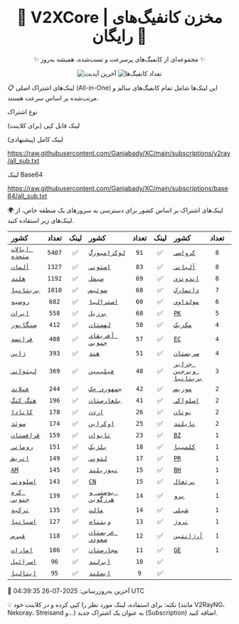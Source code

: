 <div align="center">
<h1 style="font-size: 2.5em; font-weight: bold;">🚀 V2XCore | مخزن کانفیگ‌های رایگان 🚀</h1>
<p>✨ مجموعه‌ای از کانفیگ‌های پرسرعت و تست‌شده، همیشه به‌روز ✨</p>

<p>
<img src="https://img.shields.io/badge/Updated-2025-07-26 04:39:35 UTC-blue?style=for-the-badge&logo=github" alt="آخرین آپدیت">
<img src="https://img.shields.io/badge/Configs-27014-green?style=for-the-badge&logo=serverless" alt="تعداد کانفیگ‌ها">
</p>
</div>

📋 لینک‌های اشتراک اصلی (All-in-One)
این لینک‌ها شامل تمام کانفیگ‌های سالم و مرتب‌شده بر اساس سرعت هستند.

نوع اشتراک

لینک قابل کپی (برای کلاینت)

لینک کامل (پیشنهادی)

https://raw.githubusercontent.com/Ganjabady/XC/main/subscriptions/v2ray/all_sub.txt

لینک Base64

https://raw.githubusercontent.com/Ganjabady/XC/main/subscriptions/base64/all_sub.txt

🌍 لینک‌های اشتراک بر اساس کشور
برای دسترسی به سرورهای یک منطقه خاص، از لینک‌های زیر استفاده کنید.

| کشور | تعداد | لینک | کشور | تعداد | لینک | کشور | تعداد | لینک |
| :--- | :---: | :---: | :--- | :---: | :---: | :--- | :---: | :---: |
| [`ایالات متحده`](https://raw.githubusercontent.com/Ganjabady/XC/main/subscriptions/regions/US.txt) | `5407` | ✅ | [`لوکزامبورگ`](https://raw.githubusercontent.com/Ganjabady/XC/main/subscriptions/regions/LU.txt) | `91` | ✅ | [`کرواسی`](https://raw.githubusercontent.com/Ganjabady/XC/main/subscriptions/regions/HR.txt) | `8` | ✅ |
| [`آلمان`](https://raw.githubusercontent.com/Ganjabady/XC/main/subscriptions/regions/DE.txt) | `1327` | ✅ | [`استونی`](https://raw.githubusercontent.com/Ganjabady/XC/main/subscriptions/regions/EE.txt) | `83` | ✅ | [`آلبانی`](https://raw.githubusercontent.com/Ganjabady/XC/main/subscriptions/regions/AL.txt) | `8` | ✅ |
| [`هلند`](https://raw.githubusercontent.com/Ganjabady/XC/main/subscriptions/regions/NL.txt) | `1192` | ✅ | [`سیشل`](https://raw.githubusercontent.com/Ganjabady/XC/main/subscriptions/regions/SC.txt) | `69` | ✅ | [`اندونزی`](https://raw.githubusercontent.com/Ganjabady/XC/main/subscriptions/regions/ID.txt) | `8` | ✅ |
| [`بریتانیا`](https://raw.githubusercontent.com/Ganjabady/XC/main/subscriptions/regions/GB.txt) | `1010` | ✅ | [`سوئیس`](https://raw.githubusercontent.com/Ganjabady/XC/main/subscriptions/regions/CH.txt) | `68` | ✅ | [`دانمارک`](https://raw.githubusercontent.com/Ganjabady/XC/main/subscriptions/regions/DK.txt) | `7` | ✅ |
| [`روسیه`](https://raw.githubusercontent.com/Ganjabady/XC/main/subscriptions/regions/RU.txt) | `682` | ✅ | [`استرالیا`](https://raw.githubusercontent.com/Ganjabady/XC/main/subscriptions/regions/AU.txt) | `60` | ✅ | [`مولداوی`](https://raw.githubusercontent.com/Ganjabady/XC/main/subscriptions/regions/MD.txt) | `6` | ✅ |
| [`ایران`](https://raw.githubusercontent.com/Ganjabady/XC/main/subscriptions/regions/IR.txt) | `558` | ✅ | [`برزیل`](https://raw.githubusercontent.com/Ganjabady/XC/main/subscriptions/regions/BR.txt) | `60` | ✅ | [`PK`](https://raw.githubusercontent.com/Ganjabady/XC/main/subscriptions/regions/PK.txt) | `5` | ✅ |
| [`سنگاپور`](https://raw.githubusercontent.com/Ganjabady/XC/main/subscriptions/regions/SG.txt) | `412` | ✅ | [`لهستان`](https://raw.githubusercontent.com/Ganjabady/XC/main/subscriptions/regions/PL.txt) | `58` | ✅ | [`مکزیک`](https://raw.githubusercontent.com/Ganjabady/XC/main/subscriptions/regions/MX.txt) | `4` | ✅ |
| [`فرانسه`](https://raw.githubusercontent.com/Ganjabady/XC/main/subscriptions/regions/FR.txt) | `408` | ✅ | [`آفریقای جنوبی`](https://raw.githubusercontent.com/Ganjabady/XC/main/subscriptions/regions/ZA.txt) | `57` | ✅ | [`EC`](https://raw.githubusercontent.com/Ganjabady/XC/main/subscriptions/regions/EC.txt) | `4` | ✅ |
| [`ژاپن`](https://raw.githubusercontent.com/Ganjabady/XC/main/subscriptions/regions/JP.txt) | `393` | ✅ | [`هند`](https://raw.githubusercontent.com/Ganjabady/XC/main/subscriptions/regions/IN.txt) | `51` | ✅ | [`صربستان`](https://raw.githubusercontent.com/Ganjabady/XC/main/subscriptions/regions/RS.txt) | `4` | ✅ |
| [`لیتوانی`](https://raw.githubusercontent.com/Ganjabady/XC/main/subscriptions/regions/LT.txt) | `369` | ✅ | [`فیلیپین`](https://raw.githubusercontent.com/Ganjabady/XC/main/subscriptions/regions/PH.txt) | `48` | ✅ | [`جزایر ویرجین بریتانیا`](https://raw.githubusercontent.com/Ganjabady/XC/main/subscriptions/regions/VG.txt) | `3` | ✅ |
| [`فنلاند`](https://raw.githubusercontent.com/Ganjabady/XC/main/subscriptions/regions/FI.txt) | `244` | ✅ | [`جمهوری چک`](https://raw.githubusercontent.com/Ganjabady/XC/main/subscriptions/regions/CZ.txt) | `42` | ✅ | [`موریس`](https://raw.githubusercontent.com/Ganjabady/XC/main/subscriptions/regions/MU.txt) | `2` | ✅ |
| [`هنگ کنگ`](https://raw.githubusercontent.com/Ganjabady/XC/main/subscriptions/regions/HK.txt) | `196` | ✅ | [`بلغارستان`](https://raw.githubusercontent.com/Ganjabady/XC/main/subscriptions/regions/BG.txt) | `41` | ✅ | [`اسلواکی`](https://raw.githubusercontent.com/Ganjabady/XC/main/subscriptions/regions/SK.txt) | `2` | ✅ |
| [`کانادا`](https://raw.githubusercontent.com/Ganjabady/XC/main/subscriptions/regions/CA.txt) | `178` | ✅ | [`اردن`](https://raw.githubusercontent.com/Ganjabady/XC/main/subscriptions/regions/JO.txt) | `26` | ✅ | [`یونان`](https://raw.githubusercontent.com/Ganjabady/XC/main/subscriptions/regions/GR.txt) | `2` | ✅ |
| [`سوئد`](https://raw.githubusercontent.com/Ganjabady/XC/main/subscriptions/regions/SE.txt) | `174` | ✅ | [`اوکراین`](https://raw.githubusercontent.com/Ganjabady/XC/main/subscriptions/regions/UA.txt) | `25` | ✅ | [`تایلند`](https://raw.githubusercontent.com/Ganjabady/XC/main/subscriptions/regions/TH.txt) | `2` | ✅ |
| [`قزاقستان`](https://raw.githubusercontent.com/Ganjabady/XC/main/subscriptions/regions/KZ.txt) | `159` | ✅ | [`تایوان`](https://raw.githubusercontent.com/Ganjabady/XC/main/subscriptions/regions/TW.txt) | `23` | ✅ | [`BZ`](https://raw.githubusercontent.com/Ganjabady/XC/main/subscriptions/regions/BZ.txt) | `1` | ✅ |
| [`رومانی`](https://raw.githubusercontent.com/Ganjabady/XC/main/subscriptions/regions/RO.txt) | `151` | ✅ | [`بلژیک`](https://raw.githubusercontent.com/Ganjabady/XC/main/subscriptions/regions/BE.txt) | `18` | ✅ | [`کلمبیا`](https://raw.githubusercontent.com/Ganjabady/XC/main/subscriptions/regions/CO.txt) | `1` | ✅ |
| [`اتریش`](https://raw.githubusercontent.com/Ganjabady/XC/main/subscriptions/regions/AT.txt) | `149` | ✅ | [`لتونی`](https://raw.githubusercontent.com/Ganjabady/XC/main/subscriptions/regions/LV.txt) | `17` | ✅ | [`PR`](https://raw.githubusercontent.com/Ganjabady/XC/main/subscriptions/regions/PR.txt) | `1` | ✅ |
| [`AM`](https://raw.githubusercontent.com/Ganjabady/XC/main/subscriptions/regions/AM.txt) | `145` | ✅ | [`نیوزیلند`](https://raw.githubusercontent.com/Ganjabady/XC/main/subscriptions/regions/NZ.txt) | `15` | ✅ | [`BH`](https://raw.githubusercontent.com/Ganjabady/XC/main/subscriptions/regions/BH.txt) | `1` | ✅ |
| [`اسلوونی`](https://raw.githubusercontent.com/Ganjabady/XC/main/subscriptions/regions/SI.txt) | `143` | ✅ | [`CN`](https://raw.githubusercontent.com/Ganjabady/XC/main/subscriptions/regions/CN.txt) | `15` | ✅ | [`پرتغال`](https://raw.githubusercontent.com/Ganjabady/XC/main/subscriptions/regions/PT.txt) | `1` | ✅ |
| [`کره جنوبی`](https://raw.githubusercontent.com/Ganjabady/XC/main/subscriptions/regions/KR.txt) | `139` | ✅ | [`بوسنی و هرزگوین`](https://raw.githubusercontent.com/Ganjabady/XC/main/subscriptions/regions/BA.txt) | `14` | ✅ | [`پرو`](https://raw.githubusercontent.com/Ganjabady/XC/main/subscriptions/regions/PE.txt) | `1` | ✅ |
| [`ترکیه`](https://raw.githubusercontent.com/Ganjabady/XC/main/subscriptions/regions/TR.txt) | `135` | ✅ | [`مالت`](https://raw.githubusercontent.com/Ganjabady/XC/main/subscriptions/regions/MT.txt) | `14` | ✅ | [`شیلی`](https://raw.githubusercontent.com/Ganjabady/XC/main/subscriptions/regions/CL.txt) | `1` | ✅ |
| [`اسپانیا`](https://raw.githubusercontent.com/Ganjabady/XC/main/subscriptions/regions/ES.txt) | `127` | ✅ | [`ویتنام`](https://raw.githubusercontent.com/Ganjabady/XC/main/subscriptions/regions/VN.txt) | `13` | ✅ | [`نروژ`](https://raw.githubusercontent.com/Ganjabady/XC/main/subscriptions/regions/NO.txt) | `1` | ✅ |
| [`قبرس`](https://raw.githubusercontent.com/Ganjabady/XC/main/subscriptions/regions/CY.txt) | `118` | ✅ | [`عربستان سعودی`](https://raw.githubusercontent.com/Ganjabady/XC/main/subscriptions/regions/SA.txt) | `12` | ✅ | [`آرژانتین`](https://raw.githubusercontent.com/Ganjabady/XC/main/subscriptions/regions/AR.txt) | `1` | ✅ |
| [`امارات`](https://raw.githubusercontent.com/Ganjabady/XC/main/subscriptions/regions/AE.txt) | `106` | ✅ | [`مجارستان`](https://raw.githubusercontent.com/Ganjabady/XC/main/subscriptions/regions/HU.txt) | `11` | ✅ | [`GE`](https://raw.githubusercontent.com/Ganjabady/XC/main/subscriptions/regions/GE.txt) | `1` | ✅ |
| [`اسرائیل`](https://raw.githubusercontent.com/Ganjabady/XC/main/subscriptions/regions/IL.txt) | `96` | ✅ | [`ایرلند`](https://raw.githubusercontent.com/Ganjabady/XC/main/subscriptions/regions/IE.txt) | `10` | ✅ |  |  |  |
| [`ایتالیا`](https://raw.githubusercontent.com/Ganjabady/XC/main/subscriptions/regions/IT.txt) | `95` | ✅ | [`ایسلند`](https://raw.githubusercontent.com/Ganjabady/XC/main/subscriptions/regions/IS.txt) | `9` | ✅ |  |  |  |


🔄 آخرین به‌روزرسانی: 2025-07-26 04:39:35 UTC

💡 نکته: برای استفاده، لینک مورد نظر را کپی کرده و در کلاینت خود (مانند V2RayNG، Nekoray، Streisand و...) به عنوان یک اشتراک جدید (Subscription) اضافه کنید.
